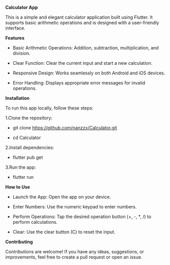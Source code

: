 ****Calculator App****

This is a simple and elegant calculator application built using Flutter. It supports basic arithmetic operations and is designed with a user-friendly interface.


**Features**

- Basic Arithmetic Operations: Addition, subtraction, multiplication, and division.

- Clear Function: Clear the current input and start a new calculation.

- Responsive Design: Works seamlessly on both Android and iOS devices.

- Error Handling: Displays appropriate error messages for invalid operations.


**Installation**

To run this app locally, follow these steps:

1.Clone the repository:

- git clone https://github.com/nanzzx/Calculator.git
  
- cd Calculator

2.Install dependencies:

 - flutter pub get

3.Run the app:

 - flutter run

**How to Use**

- Launch the App: Open the app on your device.

- Enter Numbers: Use the numeric keypad to enter numbers.

- Perform Operations: Tap the desired operation button (+, -, *, /) to perform calculations.

- Clear: Use the clear button (C) to reset the input.

**Contributing**

Contributions are welcome! If you have any ideas, suggestions, or improvements, feel free to create a pull request or open an issue.

